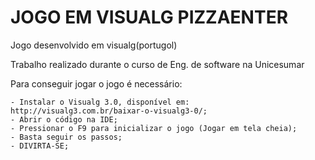 # JOGO EM VISUALG PIZZAENTER

Jogo desenvolvido em visualg(portugol)

Trabalho realizado durante o curso de Eng. de software na Unicesumar

Para conseguir jogar o jogo é necessário:

    - Instalar o Visualg 3.0, disponível em: http://visualg3.com.br/baixar-o-visualg3-0/;
    - Abrir o código na IDE;
    - Pressionar o F9 para inicializar o jogo (Jogar em tela cheia);
    - Basta seguir os passos;
    - DIVIRTA-SE;

    